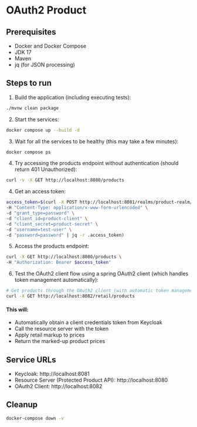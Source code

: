 # OAuth2 Product

## Prerequisites
- Docker and Docker Compose
- JDK 17
- Maven
- jq (for JSON processing)

## Steps to run

1. Build the application (including executing tests):
```bash
./mvnw clean package
```

2. Start the services:
```bash
docker compose up --build -d
```

3. Wait for all the services to be healthy (this may take a few minutes):
```bash
docker compose ps
```

4. Try accessing the products endpoint without authentication (should return 401 Unauthorized):
```bash
curl -v -X GET http://localhost:8080/products
```

4. Get an access token:
```bash
access_token=$(curl -X POST http://localhost:8081/realms/product-realm/protocol/openid-connect/token \
-H "Content-Type: application/x-www-form-urlencoded" \
-d "grant_type=password" \
-d "client_id=product-client" \
-d "client_secret=product-secret" \
-d "username=test-user" \
-d "password=password" | jq -r .access_token)
```

5. Access the products endpoint:
```bash
curl -X GET http://localhost:8080/products \
-H "Authorization: Bearer $access_token"
```

6. Test the OAuth2 client flow using a spring OAuth2 client (which handles token management automatically):
```bash
# Get products through the OAuth2 client (with automatic token management)
curl -X GET http://localhost:8082/retail/products
```
#### This will:
- Automatically obtain a client credentials token from Keycloak
- Call the resource server with the token
- Apply retail markup to prices
- Return the marked-up product prices

## Service URLs
- Keycloak: http://localhost:8081
- Resource Server (Protected Product API): http://localhost:8080
- OAuth2 Client: http://localhost:8082

## Cleanup
```bash
docker-compose down -v
```